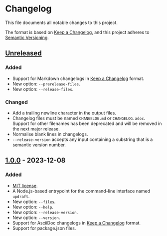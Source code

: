 # Changelog

This file documents all notable changes to this project.

The format is based on [Keep a Changelog](https://keepachangelog.com/en/1.1.0),
and this project adheres
to [Semantic Versioning](https://semver.org/spec/v2.0.0.html).

## [Unreleased]
### Added
- Support for Markdown changelogs
  in [Keep a Changelog](https://keepachangelog.com/en/1.1.0) format.
- New option: `--prerelease-files`.
- New option: `--release-files`.

### Changed
- Add a trailing newline character in the output files.
- Changelog files must be named `CHANGELOG.md` or `CHANGELOG.adoc`. Support for
  other filenames has been deprecated and will be removed in the next major
  release.
- Normalise blank lines in changelogs.
- `--release-version` accepts any input containing a substring that is a semantic version number.

## [1.0.0] - 2023-12-08
### Added
- [MIT license](https://choosealicense.com/licenses/mit).
- A Node.js-based entrypoint for the command-line interface named `updraft`.
- New option: `--files`.
- New option: `--help`.
- New option: `--release-version`.
- New option: `--version`.
- Support for AsciiDoc changelogs
  in [Keep a Changelog](https://keepachangelog.com/en/1.1.0) format.
- Support for package.json files.

[unreleased]: https://github.com/rainstormy/updraft/compare/v1.0.0...HEAD
[1.0.0]: https://github.com/rainstormy/updraft/releases/tag/v1.0.0
